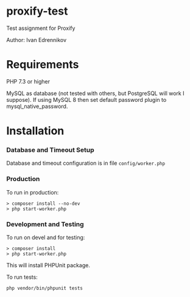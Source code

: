 # proxify-test
Test assignment for Proxify

Author: Ivan Edrennikov
# Requirements
PHP 7.3 or higher

MySQL as database (not tested with others, but PostgreSQL will work I suppose).
If using MySQL 8 then set default password plugin to mysql_native_password.
# Installation
### Database and Timeout Setup
Database and timeout configuration is in file `config/worker.php`

### Production
To run in production:

`> composer install --no-dev`<br>
`> php start-worker.php`

### Development and Testing
To run on devel and for testing:

`> composer install`<br>
`> php start-worker.php`

This will install PHPUnit package.

To run tests:

`php vendor/bin/phpunit tests`